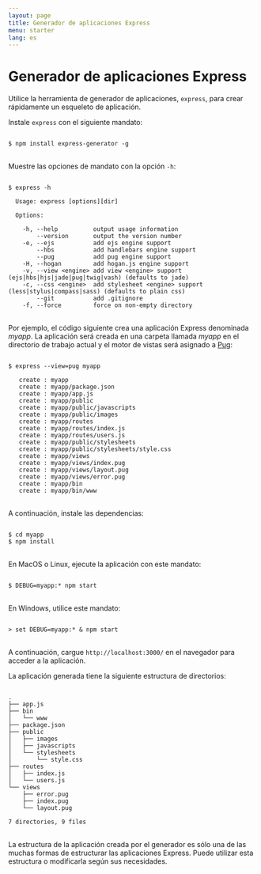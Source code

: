 ```yaml
---
layout: page
title: Generador de aplicaciones Express
menu: starter
lang: es
---
```


# Generador de aplicaciones Express

Utilice la herramienta de generador de aplicaciones, `express`, para crear rápidamente un esqueleto de aplicación.

Instale `express` con el siguiente mandato:

<pre>
<code class="language-sh" translate="no">
$ npm install express-generator -g
</code>
</pre>

Muestre las opciones de mandato con la opción `-h`:

<pre>
<code class="language-sh" translate="no">
$ express -h

  Usage: express [options][dir]

  Options:

    -h, --help          output usage information
        --version       output the version number
    -e, --ejs           add ejs engine support
        --hbs           add handlebars engine support
        --pug           add pug engine support
    -H, --hogan         add hogan.js engine support
    -v, --view &lt;engine&gt; add view &lt;engine&gt; support (ejs|hbs|hjs|jade|pug|twig|vash) (defaults to jade)
    -c, --css &lt;engine&gt;  add stylesheet &lt;engine&gt; support (less|stylus|compass|sass) (defaults to plain css)
        --git           add .gitignore
    -f, --force         force on non-empty directory
</code>
</pre>

Por ejemplo, el código siguiente crea una aplicación Express denominada _myapp_. La aplicación será creada en una carpeta llamada _myapp_ en el directorio de trabajo actual y el motor de vistas será asignado a <a href="https://pugjs.org/" target="_blank" title="Documentación de Pug">Pug</a>:

<pre>
<code class="language-sh" translate="no">
$ express --view=pug myapp

   create : myapp
   create : myapp/package.json
   create : myapp/app.js
   create : myapp/public
   create : myapp/public/javascripts
   create : myapp/public/images
   create : myapp/routes
   create : myapp/routes/index.js
   create : myapp/routes/users.js
   create : myapp/public/stylesheets
   create : myapp/public/stylesheets/style.css
   create : myapp/views
   create : myapp/views/index.pug
   create : myapp/views/layout.pug
   create : myapp/views/error.pug
   create : myapp/bin
   create : myapp/bin/www
</code>
</pre>

A continuación, instale las dependencias:

<pre>
<code class="language-sh" translate="no">
$ cd myapp
$ npm install
</code>
</pre>

En MacOS o Linux, ejecute la aplicación con este mandato:

<pre>
<code class="language-sh" translate="no">
$ DEBUG=myapp:* npm start
</code>
</pre>

En Windows, utilice este mandato:

<pre>
<code class="language-sh" translate="no">
> set DEBUG=myapp:* & npm start
</code>
</pre>

A continuación, cargue `http://localhost:3000/` en el navegador para acceder a la aplicación.

La aplicación generada tiene la siguiente estructura de directorios:

<pre>
<code class="language-sh" translate="no">
.
├── app.js
├── bin
│   └── www
├── package.json
├── public
│   ├── images
│   ├── javascripts
│   └── stylesheets
│       └── style.css
├── routes
│   ├── index.js
│   └── users.js
└── views
    ├── error.pug
    ├── index.pug
    └── layout.pug

7 directories, 9 files
</code>
</pre>

<div class="doc-box doc-info" markdown="1">
La estructura de la aplicación creada por el generador es sólo una de las muchas formas de estructurar las aplicaciones Express. Puede utilizar esta estructura o modificarla según sus necesidades.
</div>
